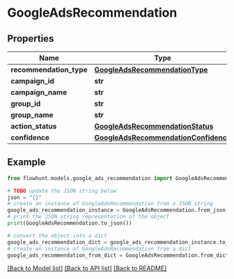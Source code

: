 # GoogleAdsRecommendation


## Properties

Name | Type | Description | Notes
------------ | ------------- | ------------- | -------------
**recommendation_type** | [**GoogleAdsRecommendationType**](GoogleAdsRecommendationType.md) |  | 
**campaign_id** | **str** |  | 
**campaign_name** | **str** |  | [optional] 
**group_id** | **str** |  | 
**group_name** | **str** |  | [optional] 
**action_status** | [**GoogleAdsRecommendationStatus**](GoogleAdsRecommendationStatus.md) |  | 
**confidence** | [**GoogleAdsRecommendationConfidence**](GoogleAdsRecommendationConfidence.md) |  | [optional] 

## Example

```python
from flowhunt.models.google_ads_recommendation import GoogleAdsRecommendation

# TODO update the JSON string below
json = "{}"
# create an instance of GoogleAdsRecommendation from a JSON string
google_ads_recommendation_instance = GoogleAdsRecommendation.from_json(json)
# print the JSON string representation of the object
print(GoogleAdsRecommendation.to_json())

# convert the object into a dict
google_ads_recommendation_dict = google_ads_recommendation_instance.to_dict()
# create an instance of GoogleAdsRecommendation from a dict
google_ads_recommendation_from_dict = GoogleAdsRecommendation.from_dict(google_ads_recommendation_dict)
```
[[Back to Model list]](../README.md#documentation-for-models) [[Back to API list]](../README.md#documentation-for-api-endpoints) [[Back to README]](../README.md)


